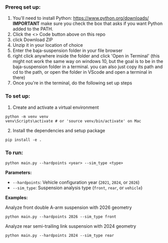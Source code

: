### Prereq set up:
1. You'll need to install Python: https://www.python.org/downloads/ **IMPORTANT** make sure you check the box that asks if you want Python added to the PATH.
2. Click the <> Code button above on this repo
3. click Download ZIP
4. Unzip it in your location of choice
5. Enter the baja-suspension folder in your file browser
6. right click anywhere inside the folder and click 'Open in Terminal' (this might not work the same way on windows 10, but the goal is to be in the baja-suspension folder in a terminal. you can also just copy its path and cd to the path, or open the folder in VScode and open a terminal in there)
7. Once you're in the terminal, do the following set up steps

### To set up:
1. Create and activate a virtual environment
```
python -m venv venv
venv\Scripts\activate # or 'source venv/bin/activate' on Mac
```
2. Install the dependencies and setup package
```
pip install -e .
```

### To run:
```
python main.py --hardpoints <year> --sim_type <type>
```

**Parameters:**
- `--hardpoints`: Vehicle configuration year (`2021`, `2024`, or `2026`)
- `--sim_type`: Suspension analysis type (`front`, `rear`, or `vehicle`)

**Examples:**

Analyze front double A-arm suspension with 2026 geometry
```
python main.py --hardpoints 2026 --sim_type front
```

Analyze rear semi-trailing link suspension with 2024 geometry
```
python main.py --hardpoints 2024 --sim_type rear
```
